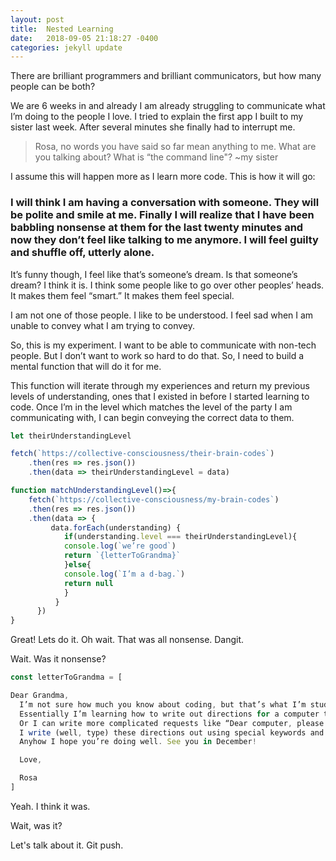 ```yaml
---
layout: post
title:  Nested Learning
date:   2018-09-05 21:18:27 -0400
categories: jekyll update
---
```

There are brilliant programmers and brilliant communicators, but how many people can be both?

We are 6 weeks in and already I am already struggling to communicate what I’m doing to the people I love. I tried to explain the first app I built to my sister last week. After several minutes she finally had to interrupt me.

>Rosa, no words you have said so far mean anything to me. What are you talking about? What is “the command line"? ~my sister

I assume this will happen more as I learn more code. This is how it will go:


### I will think I am having a conversation with someone. They will be polite and smile at me. Finally I will realize that I have been babbling nonsense at them for the last twenty minutes and now they don’t feel like talking to me anymore. I will feel guilty and shuffle off, utterly alone.


It’s funny though, I feel like that’s someone’s dream. Is that someone’s dream? I think it is. I think some people like to go over other peoples’ heads. It makes them feel “smart.” It makes them feel special.

I am not one of those people. I like to be understood. I feel sad when I am unable to convey what I am trying to convey.

So, this is my experiment. I want to be able to communicate with non-tech people. But I don’t want to work so hard to do that. So, I need to build a mental function that will do it for me.

This function will iterate through my experiences and return my previous levels of understanding, ones that I existed in before I started learning to code. Once I’m in the level which matches the level of the party I am communicating with, I can begin conveying the correct data to them.  

```js
let theirUnderstandingLevel

fetch(`https://collective-consciousness/their-brain-codes`)
	.then(res => res.json())
	.then(data => theirUnderstandingLevel = data)

function matchUnderstandingLevel()=>{
	fetch(`https://collective-consciousness/my-brain-codes`)
	.then(res => res.json())
	.then(data => {
		 data.forEach(understanding) {
			if(understanding.level === theirUnderstandingLevel){
			console.log(`we’re good`)
			return `{letterToGrandma}`
			}else{
			console.log(`I’m a d-bag.`)
            return null
            }
          }  
      })
}
```

Great! Lets do it. Oh wait. That was all nonsense. Dangit.

Wait. Was it nonsense?

```js
const letterToGrandma = [

Dear Grandma,
  I’m not sure how much you know about coding, but that’s what I’m studying right now, so I thought I’d tell you a bit about it.
  Essentially I’m learning how to write out directions for a computer to follow. I can write simple requests, similar to what you’d type into a calculator like “Dear computer, please add these numbers and show the result on your screen.”
  Or I can write more complicated requests like “Dear computer, please take this picture of my grandma and save it with the place and date. That way I can always look at it and know where and when it was taken”
  I write (well, type) these directions out using special keywords and symbols. For example, in the programming “language” Ruby, if I want the computer to display the word “Grandma” on the screen for me, I would type `puts “Grandma”`   
  Anyhow I hope you’re doing well. See you in December!

  Love,

  Rosa
]
```

Yeah. I think it was.

Wait, was it?

Let's talk about it. Git push.
